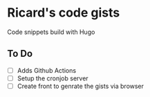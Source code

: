 # Ricard's code gists

Code snippets build with Hugo

## To Do

- [ ] Adds Github Actions
- [ ] Setup the cronjob server
- [ ] Create front to genrate the gists via browser
